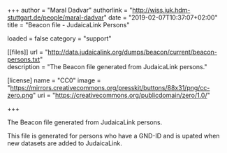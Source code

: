 +++
author = "Maral Dadvar"
authorlink = "http://wiss.iuk.hdm-stuttgart.de/people/maral-dadvar"
date = "2019-02-07T10:37:07+02:00"
title = "Beacon file - JudaicaLink Persons"  
 
loaded = false
category = "support"
 


[[files]]
	url = "http://data.judaicalink.org/dumps/beacon/current/beacon-persons.txt"  
	description = "The Beacon file generated from JudaicaLink persons."
 

[license]
name = "CC0"
image = "https://mirrors.creativecommons.org/presskit/buttons/88x31/png/cc-zero.png"
uri = "https://creativecommons.org/publicdomain/zero/1.0/"
	
+++

The Beacon file generated from JudaicaLink persons.
<!--more-->

This file is generated for persons who have a GND-ID and is upated when new datasets are added to JudaicaLink. 
